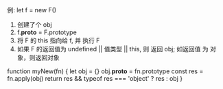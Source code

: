 例:
let f = new F()
1. 创建了个 obj
2. f.__proto__ = F.prototype
3. 将 F 的 this 指向给 f, 并 执行 F
4. 如果 F 的返回值为 undefined || 值类型 || this, 则 返回 obj; 如返回值 为 对象，则返回对象

function myNew(fn) {
    let obj = {}
    obj.__proto__ = fn.prototype
    const res = fn.apply(obj)
    return res && typeof res === 'object' ? res : obj
}

